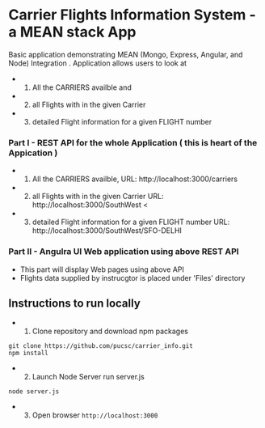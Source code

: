 # Carrier Flights Information System - a MEAN stack App
Basic application demonstrating MEAN (Mongo, Express, Angular, and Node) Integration . Application allows users to look at
 +  1. All the CARRIERS availble and  <br>
 +  2. all Flights with in the given Carrier  <br>
 +  3. detailed Flight information for a given FLIGHT number <br>

###  Part I  - REST API for the whole Application ( this is heart of the Appication )
 + 1. All the CARRIERS availble, URL:  http://localhost:3000/carriers <br>
 + 2. all Flights with in the given Carrier  URL:  http://localhost:3000/SouthWest <<br>
 + 3. detailed Flight information for a given FLIGHT number URL:  http://localhost:3000/SouthWest/SFO-DELHI <br>


###  Part II  - Angulra UI Web application using above REST API
 + This part will display Web pages using above API
 + Flights data supplied by instrucgtor is placed  under 'Files'  directory

## Instructions to run locally 

+ 1. Clone repository and download npm packages
```
git clone https://github.com/pucsc/carrier_info.git
npm install
```

 + 2. Launch Node Server run server.js
 ```
 node server.js
 ```

 + 3. Open browser `http://localhost:3000`



